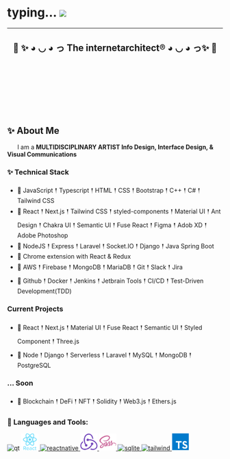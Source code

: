 # typing... <img src="https://raw.githubusercontent.com/iampavangandhi/iampavangandhi/master/gifs/Hi.gif" styles="float: left;" width="40px">

---
 
##  <p align=center> 🔗 ✨ ◕ ◡ ◕ っ The internetarchitect® ◕ ◡ ◕ っ✨ 🔗 </p>

<p align=center>
<div align=center>
<!-- <img align=left width=420 src="https://github-readme-stats.vercel.app/api?username=legendlancer&hide=prs&theme=onedark&layout=compact&hide_border=true&show_icons=true" />
<img align=right width=362 src="https://github-readme-streak-stats.herokuapp.com/?user=legendlancer&theme=onedark" /> -->
<br>
<br>
<br>
</div>
</p>

<br><br><br>


## ✨ About Me

<p>
<!--   <img align="right" width="500" src="https://camo.githubusercontent.com/fa73289736064aba480d0708da37d7aa183a8c3e2bcc2f58c54285a3bbbeecc1/68747470733a2f2f7777772e61616c7068612e6e65742f77702d636f6e74656e742f75706c6f6164732f323032302f31322f66756c6c2d737461636b2d646576656c6f706d656e742e676966" />
<img align="right" src="https://readme-typing-svg.herokuapp.com/?lines=Sincere%20and%20%20Reliable%20Full-Stack%20Web%20Developer;6+%2B%20years%20of%20hands-on%20experience;Perfect%20Client-Oriented%20Guy&center=true&width=500&height=45" /> -->
&nbsp;&nbsp;
&nbsp;&nbsp; I am a <strong> MULTIDISCIPLINARY ARTIST  Info Design, Interface Design, & Visual Communications</strong>

</p>

### ✨ Technical Stack

- 🔗 JavaScript 𒑰 Typescript 𒑰 HTML 𒑰 CSS 𒑰 Bootstrap 𒑰 C++ 𒑰 C# 𒑰 Tailwind CSS
- 🔗 React 𒑰 Next.js 𒑰 Tailwind CSS 𒑰 styled-components 𒑰 Material UI 𒑰 Ant Design 𒑰 Chakra UI 𒑰 Semantic UI 𒑰 Fuse React 𒑰 Figma 𒑰 Adob XD 𒑰 Adobe Photoshop
- 🔗 NodeJS 𒑰 Express 𒑰 Laravel 𒑰 Socket.IO 𒑰 Django 𒑰 Java Spring Boot
- 🔗 Chrome extension with React & Redux
- 🔗 AWS 𒑰 Firebase 𒑰 MongoDB 𒑰 MariaDB 𒑰 Git 𒑰 Slack 𒑰 Jira
- 🔗 Github 𒑰 Docker 𒑰 Jenkins 𒑰 Jetbrain Tools 𒑰 CI/CD 𒑰 Test-Driven Development(TDD)

### Current Projects
- 🔗 React 𒑰 Next.js 𒑰 Material UI 𒑰 Fuse React 𒑰 Semantic UI 𒑰 Styled Component 𒑰 Three.js
- 🔗 Node 𒑰 Django 𒑰 Serverless 𒑰 Laravel 𒑰 MySQL 𒑰 MongoDB 𒑰 PostgreSQL

### ... Soon
- 🔗 Blockchain 𒑰 DeFi 𒑰 NFT 𒑰 Solidity 𒑰 Web3.js 𒑰 Ethers.js



<h3 align="left">🔗 Languages and Tools:</h3>
<p align="left"> <img src="https://upload.wikimedia.org/wikipedia/commons/0/0b/Qt_logo_2016.svg" alt="qt" width="40" height="40"/> </a> <a href="https://reactjs.org/" target="_blank" rel="noreferrer"> <img src="https://raw.githubusercontent.com/devicons/devicon/master/icons/react/react-original-wordmark.svg" alt="react" width="40" height="40"/> </a> <a href="https://reactnative.dev/" target="_blank" rel="noreferrer"> <img src="https://reactnative.dev/img/header_logo.svg" alt="reactnative" width="40" height="40"/> </a> <a href="https://redux.js.org" target="_blank" rel="noreferrer"> <img src="https://raw.githubusercontent.com/devicons/devicon/master/icons/redux/redux-original.svg" alt="redux" width="40" height="40"/> </a> <a href="https://sass-lang.com" target="_blank" rel="noreferrer"> <img src="https://raw.githubusercontent.com/devicons/devicon/master/icons/sass/sass-original.svg" alt="sass" width="40" height="40"/> </a> <a href="https://www.sqlite.org/" target="_blank" rel="noreferrer"> <img src="https://www.vectorlogo.zone/logos/sqlite/sqlite-icon.svg" alt="sqlite" width="40" height="40"/> </a> <a href="https://tailwindcss.com/" target="_blank" rel="noreferrer"> <img src="https://www.vectorlogo.zone/logos/tailwindcss/tailwindcss-icon.svg" alt="tailwind" width="40" height="40"/> </a> <a href="https://www.typescriptlang.org/" target="_blank" rel="noreferrer"> <img src="https://raw.githubusercontent.com/devicons/devicon/master/icons/typescript/typescript-original.svg" alt="typescript" width="40" height="40"/> </a> <a href="https://webpack.js.org" target="_blank" rel="noreferrer"> </p>





<!--
**gabriellengoo/gabriellengoo** is a ✨ _special_ ✨ repository because its `README.md` (this file) appears on your GitHub profile.

Here are some ideas to get you started:

- 🔭 I’m currently working on ...
- 🌱 I’m currently learning ...
- 👯 I’m looking to collaborate on ...
- 🤔 I’m looking for help with ...
- 💬 Ask me about ...
- 📫 How to reach me: ...
- 😄 Pronouns: ...
- ⚡ Fun fact: ...
-->
